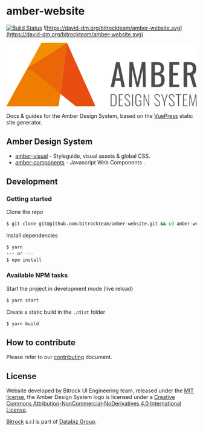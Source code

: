 # amber-website

[![Build Status](https://travis-ci.org/bitrockteam/amber-website.svg?branch=master)](https://travis-ci.org/bitrockteam/amber-website) 
![https://david-dm.org/bitrockteam/amber-website.svg](https://david-dm.org/bitrockteam/amber-website.svg)

![./logo/logo-horizontal.svg](./logo/logo-horizontal.svg)

Docs &amp; guides for the Amber Design System, based on the [VuePress](https://vuepress.vuejs.org/) static site generator.

## Amber Design System
* [amber-visual](https://github.com/bitrockteam/amber-visual) - Styleguide, visual assets & global CSS.
* [amber-components]() - Javascript Web Components .
<!-- * ~~[amber-examples]() - Templates & boilerplates. Quickly setup your next project!~~ -->

## Development

### Getting started
Clone the repo
```bash
$ git clone git@github.com:bitrockteam/amber-website.git && cd amber-website
```

Install dependencies
```bash
$ yarn
--- or ---
$ npm install
```

### Available NPM tasks
Start the project in development mode (live reload)
```bash
$ yarn start
```

Create a static build in the `./dist` folder
```bash
$ yarn build
```

## How to contribute
Please refer to our [contributing](./contributing.md) document.

## License
Website developed by Bitrock UI Engineering team, released under the [MIT license](LICENSE), the Amber Design System logo is licensed under a <a rel="license" href="http://creativecommons.org/licenses/by-nc-nd/4.0/">Creative Commons Attribution-NonCommercial-NoDerivatives 4.0 International License</a>.

[Bitrock](https://bitrock.it/) s.r.l is part of [Databiz Group](https://databiz.it/).
